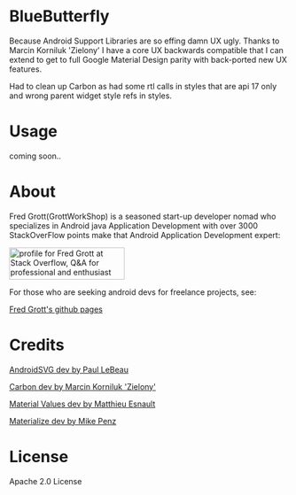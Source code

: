 BlueButterfly
=============

Because Android Support Libraries are so effing damn UX ugly. Thanks to 
Marcin Korniluk 'Zielony' I have a core UX backwards compatible that 
I can extend to get to full Google Material Design parity with back-ported 
new UX features.

Had to clean up Carbon as had some rtl calls  in styles that are 
api 17 only and wrong parent widget style refs in styles.

# Usage

coming soon..


# About

Fred Grott(GrottWorkShop) is a seasoned start-up developer nomad who specializes 
in Android java Application Development with over 3000 StackOverFlow points 
make that Android Application Development expert:

<a href="http://stackoverflow.com/users/237740/fred-grott">
<img src="http://stackoverflow.com/users/flair/237740.png" width="208" height="58" alt="profile for Fred Grott at Stack Overflow, Q&amp;A for professional and enthusiast programmers" title="profile for Fred Grott at Stack Overflow, Q&amp;A for professional and enthusiast programmers">
</a>

For those who are seeking android devs for freelance projects, see:

[Fred Grott's github pages](http://shareme.github.io)


# Credits

[AndroidSVG dev by Paul LeBeau ](https://github.com/BigBadaboom/androidsvg)

[Carbon dev by Marcin Korniluk 'Zielony'](https://github.com/ZieIony/Carbon)

[Material Values dev by Matthieu Esnault]()

[Materialize dev by Mike Penz]()

# License

Apache 2.0 License